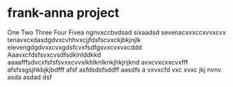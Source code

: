 # frank-anna project
One
Two
Three
Four
Fivea ngnvxccbvdsad
sixaadsd
sevenacxvxccxvvxcvx
tenavxcxdasdgdvxcvhhvxcjjfdsfscvxckjbkjnjlk
elevengdgdvxxcvxgdsfcvxfsdfgsvxcvxvxcddd
Aaavxcfdsfsvxcvsdfsdklnlddkkd
aaaafffsdvcxfsfsfsvxxcvvxlkhlknlknkjhkjnjknd
avxcvxcxxcvxfff
afsfssgsjhkbjkjbdfff
afsf
asfdsdsfsddff
aasdfs
a
vxvxcfd
vxc
xvxc
jkj
nvnv
asda
asdad
dsf
